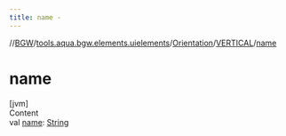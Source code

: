 ```yaml
---
title: name -
---
```

//[BGW](../../../../index.md)/[tools.aqua.bgw.elements.uielements](../../index.md)/[Orientation](../index.md)/[VERTICAL](index.md)/[name](name.md)



# name  
[jvm]  
Content  
val [name](name.md): [String](https://kotlinlang.org/api/latest/jvm/stdlib/kotlin/-string/index.html)  



